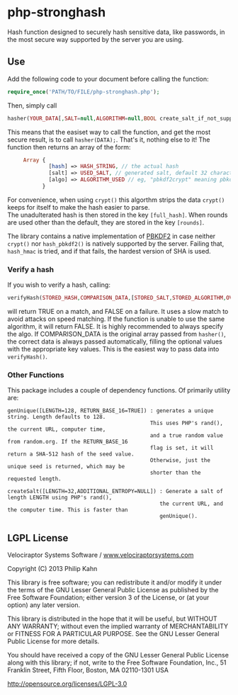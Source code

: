 # php-stronghash

Hash function designed to securely hash sensitive data, like
passwords, in the most secure way supported by the server you are using.	


## Use	

Add the following code to your document before calling the function:

```php
require_once('PATH/TO/FILE/php-stronghash.php');
```

Then, simply call 

```php
hasher(YOUR_DATA[,SALT=null,ALGORITHM=null,BOOL create_salt_if_not_supplied=true,ROUNDS=100000])
```

This means that the easiset way to call the function, and get the most
secure result, is to call `hasher(DATA);`. That's it, nothing else to
it! The function then returns an array of the form:

```php
     Array {
             [hash] => HASH_STRING, // the actual hash
             [salt] => USED_SALT, // generated salt, default 32 characters
             [algo] => ALGORITHM_USED // eg, "pbkdf2crypt" meaning pbkdf2 done with the crypt() function;
           }
```

For convenience, when using `crypt()` this algorthm strips the data
`crypt()` keeps for itself to make the hash easier to parse.  
The unadulterated hash is then stored in the key `[full_hash]`.
When rounds are used other than the default, they are stored in the
key `[rounds]`. 

The library contains a native implementation of
[PBKDF2](https://en.wikipedia.org/wiki/Pbkdf2) in case neither
`crypt()` nor `hash_pbkdf2()` is natively supported by the
server. Failing that, `hash_hmac` is tried, and if that fails, the
hardest version of SHA is used.

### Verify a hash

If you wish to verify a hash, calling:

```php
verifyHash(STORED_HASH,COMPARISON_DATA,[STORED_SALT,STORED_ALGORITHM,OVERRIDE_DEFAULT_ROUNDS_NUMBER])
```

will return TRUE on a match, and FALSE on a failure. It uses a slow
match to avoid attacks on speed matching. If the function is unable to use the same algorithm, it will return
FALSE. It is highly recommended to always specify the algo. If
COMPARISON_DATA is the original array passed from `hasher()`, the
correct data is always passed automatically, filling the optional
values with the appropriate key values. This is the easiest way to
pass data into `verifyHash()`.

### Other Functions

This package includes a couple of dependency functions. Of primarily
utility are:

    genUnique([LENGTH=128, RETURN_BASE_16=TRUE]) : generates a unique string. Length defaults to 128. 
                                                 This uses PHP's rand(), the current URL, computer time, 
                                                 and a true random value from random.org. If the RETURN_BASE_16 
                                                 flag is set, it will return a SHA-512 hash of the seed value. 
                                                 Otherwise, just the unique seed is returned, which may be 
                                                 shorter than the requested length.

    createSalt([LENGTH=32,ADDITIONAL_ENTROPY=NULL]) : Generate a salt of length LENGTH using PHP's rand(), 
                                                    the current URL, and the computer time. This is faster than
                                                    genUnique().


## LGPL License

Velociraptor Systems Software / www.velociraptorsystems.com

Copyright (C) 2013 Philip Kahn

This library is free software; you can redistribute it and/or
modify it under the terms of the GNU Lesser General Public
License as published by the Free Software Foundation; either
version 3 of the License, or (at your option) any later version.

This library is distributed in the hope that it will be useful,
but WITHOUT ANY WARRANTY; without even the implied warranty of
MERCHANTABILITY or FITNESS FOR A PARTICULAR PURPOSE.  See the GNU
Lesser General Public License for more details.

You should have received a copy of the GNU Lesser General Public
License along with this library; if not, write to the Free Software
Foundation, Inc., 51 Franklin Street, Fifth Floor, Boston, MA
02110-1301  USA

http://opensource.org/licenses/LGPL-3.0
